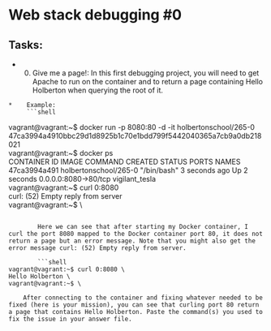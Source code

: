 # Web stack debugging #0

## Tasks:

*    0. Give me a page!:
    In this first debugging project, you will need to get Apache to run on the container and to return a page containing Hello Holberton when querying the root of it.

    *    Example:
         ```shell
vagrant@vagrant:~$ docker run -p 8080:80 -d -it holbertonschool/265-0 \
47ca3994a4910bbc29d1d8925b1c70e1bdd799f5442040365a7cb9a0db218021 \
vagrant@vagrant:~$ docker ps \
CONTAINER ID        IMAGE                   COMMAND             CREATED             STATUS              PORTS                  NAMES \
47ca3994a491        holbertonschool/265-0   "/bin/bash"         3 seconds ago       Up 2 seconds        0.0.0.0:8080->80/tcp   vigilant_tesla \
vagrant@vagrant:~$ curl 0:8080 \
curl: (52) Empty reply from server \
vagrant@vagrant:~$ \
```

        Here we can see that after starting my Docker container, I curl the port 8080 mapped to the Docker container port 80, it does not return a page but an error message. Note that you might also get the error message curl: (52) Empty reply from server.

        ```shell
vagrant@vagrant:~$ curl 0:8080 \
Hello Holberton \
vagrant@vagrant:~$ \
```
        After connecting to the container and fixing whatever needed to be fixed (here is your mission), you can see that curling port 80 return a page that contains Hello Holberton. Paste the command(s) you used to fix the issue in your answer file.
